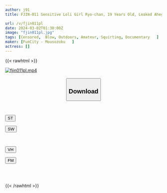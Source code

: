 ```yaml
---
author: j91
title: FJIN-011 Sensitive Loli Girl Ryo-chan, 19 Years Old, Leaked Ahegao On An Embarrassing Exposure Date

url: /v/fjin011pl
date: 2024-03-02T01:30:00Z
image: "fjin011pl.jpg"
tags: [Censored,  Blow, Outdoors, Amateur, Squirting, Documentary	]
maker: [FunCity - Mousozoku   ]
actress: []
---
```



{{< rawhtml >}}

<div class="video" data-videoid="ZJbJe1eKLwhq9Yp">
    <a href="javascript:;">
        <img src="/v/fjin011pl/fjin011pl.jpg" width="WIDTH" height="HEIGHT" alt="fjin011pl.mp4" loading="lazy">
    </a>
</div>

<script type="text/javascript" src="https://j91.asia/asset/on-demand-st.js"></script>

<br>
  <link rel="stylesheet" href="https://j91.asia/asset/bs5.css">
  
  <center>
  <button class="btn btn-primary" type="button" data-bs-toggle="collapse" data-bs-target=".multi-collapse" aria-expanded="false" aria-controls="multiCollapseExample1 multiCollapseExample2"><h2>Download</h2></button></center>
</p>
<div class="row">
  <div class="col">
    <div class="collapse multi-collapse" id="multiCollapseExample1">
      <div class="card card-body">
	      	      <br>
<div class="buttons">  
<p><a href="https://streamtape.to/v/ZJbJe1eKLwhq9Yp" target="_blank"><button class="btn-hover color-3"><i class="fa fa-download"></i> ST</button></a></p>
<p><a href="https://cdnwish.com/gymmmc4rkg57" target="_blank"><button class="btn-hover color-2"><i class="fa fa-download"></i> SW</button></a></p></div>
    </div>
  </div>
</div>
  <div class="col">
    <div class="collapse multi-collapse" id="multiCollapseExample2">
      <div class="card card-body">
	      <br>
<div class="buttons">
<p><a href="https://vidhidepro.com/f/i3lails2724s"><button class="btn-hover color-9"><i class="fa fa-download"></i> VH</button></a></p>
<p><a href="https://filemoon.sx/d/mgygpwkhlghz"><button class="btn-hover color-8"><i class="fa fa-download"></i> FM</button></a></p></div>
<br><br>
      </div>
    </div>
  </div>
</div>

{{< /rawhtml >}}